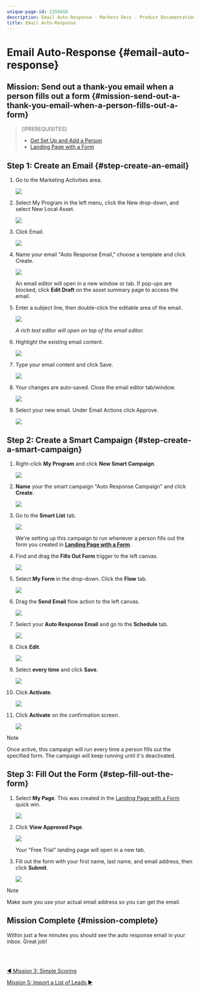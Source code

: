 ```yaml
---
unique-page-id: 2359416
description: Email Auto-Response - Marketo Docs - Product Documentation
title: Email Auto-Response
---
```


# Email Auto-Response {#email-auto-response}

## Mission: Send out a thank-you email when a person fills out a form {#mission-send-out-a-thank-you-email-when-a-person-fills-out-a-form}

>[!PREREQUISITES]
>
>* [Get Set Up and Add a Person](/help/marketo/getting-started/quick-wins/get-set-up-and-add-a-person.md)
>* [Landing Page with a Form](/help/marketo/getting-started/quick-wins/landing-page-with-a-form.md)

## Step 1: Create an Email {#step-create-an-email}

1. Go to the Marketing Activities area.

   ![](assets/one-2.png)

1. Select My Program in the left menu, click the New drop-down, and select New Local Asset.

   ![](assets/two-3.png)

1. Click Email.

   ![](assets/three-2.png)

1. Name your email "Auto Response Email," choose a template and click Create.

   ![](assets/four-1.png)

   An email editor will open in a new window or tab. If pop-ups are blocked, click **Edit Draft** on the asset summary page to access the email.

1. Enter a subject line, then double-click the editable area of the email.

   ![](assets/five-2.png)

   _A rich text editor will open on top of the email editor._

1. Highlight the existing email content.

   ![](assets/six-2.png)

1. Type your email content and click Save.

   ![](assets/seven-2.png)

1. Your changes are auto-saved. Close the email editor tab/window.

   ![](assets/eight-1.png)

1. Select your new email. Under Email Actions click Approve.

   ![](assets/image2014-9-24-11-3a55-3a16.png)

## Step 2: Create a Smart Campaign {#step-create-a-smart-campaign}

1. Right-click **My Program** and click **New Smart Campaign**.

   ![](assets/image2014-9-24-11-3a56-3a13.png)

1. **Name** your the smart campaign "Auto Response Campaign" and click **Create**.

   ![](assets/image2014-9-24-11-3a56-3a25.png)

1. Go to the **Smart List** tab.

   ![](assets/image2014-9-24-11-3a56-3a38.png)

   We're setting up this campaign to run whenever a person fills out the form you created in [**Landing Page with a Form**](/help/marketo/getting-started/quick-wins/landing-page-with-a-form.md).

1. Find and drag the **Fills Out Form** trigger to the left canvas.

   ![](assets/image2014-9-24-11-3a57-3a18.png)

1. Select **My Form** in the drop-down. Click the **Flow** tab.

   ![](assets/image2014-9-24-11-3a57-3a29.png)

1. Drag the **Send Email** flow action to the left canvas.

   ![](assets/image2014-9-24-11-3a57-3a41.png)

1. Select your **Auto Response Email** and go to the **Schedule** tab.

   ![](assets/image2014-9-24-11-3a57-3a53.png)

1. Click **Edit**.

   ![](assets/8.png)

1. Select **every time** and click **Save**.

   ![](assets/9.png)

1. Click **Activate**.

   ![](assets/10.png)

1. Click **Activate** on the confirmation screen.

   ![](assets/11.png)

>[!NOTE]
>
>Once active, this campaign will run every time a person fills out the specified form. The campaign will keep running until it's deactivated.

## Step 3: Fill Out the Form {#step-fill-out-the-form}

1. Select **My Page**. This was created in the [Landing Page with a Form](/help/marketo/getting-started/quick-wins/landing-page-with-a-form.md) quick win.

   ![](assets/image2014-9-24-12-3a0-3a8.png)

1. Click **View Approved Page**.

   ![](assets/image2014-9-24-12-3a0-3a18.png)

   Your "Free Trial" landing page will open in a new tab.

1. Fill out the form with your first name, last name, and email address, then click **Submit**.

   ![](assets/image2014-9-24-12-3a0-3a28.png)

>[!NOTE]
>
>Make sure you use your actual email address so you can get the email.

## Mission Complete {#mission-complete}

Within just a few minutes you should see the auto response email in your inbox. Great job!

<br>&nbsp;

[◄ Mission 3: Simple Scoring](/help/marketo/getting-started/quick-wins/simple-scoring.md)

[Mission 5: Import a List of Leads ►](/help/marketo/getting-started/quick-wins/import-a-list-of-people.md)
